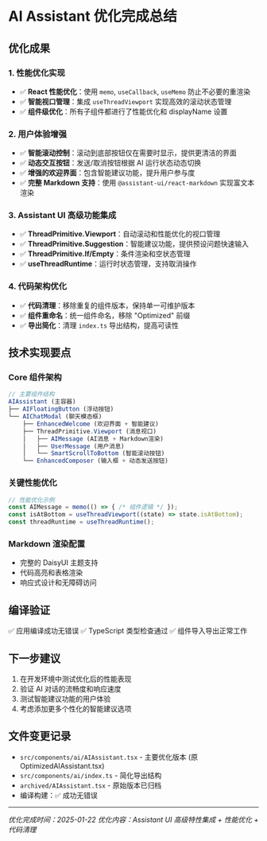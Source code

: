 # AI Assistant 优化完成总结

## 优化成果

### 1. 性能优化实现
- ✅ **React 性能优化**：使用 `memo`, `useCallback`, `useMemo` 防止不必要的重渲染
- ✅ **智能视口管理**：集成 `useThreadViewport` 实现高效的滚动状态管理
- ✅ **组件级优化**：所有子组件都进行了性能优化和 displayName 设置

### 2. 用户体验增强
- ✅ **智能滚动控制**：滚动到底部按钮仅在需要时显示，提供更清洁的界面
- ✅ **动态交互按钮**：发送/取消按钮根据 AI 运行状态动态切换
- ✅ **增强的欢迎界面**：包含智能建议功能，提升用户参与度
- ✅ **完整 Markdown 支持**：使用 `@assistant-ui/react-markdown` 实现富文本渲染

### 3. Assistant UI 高级功能集成
- ✅ **ThreadPrimitive.Viewport**：自动滚动和性能优化的视口管理
- ✅ **ThreadPrimitive.Suggestion**：智能建议功能，提供预设问题快速输入
- ✅ **ThreadPrimitive.If/Empty**：条件渲染和空状态管理
- ✅ **useThreadRuntime**：运行时状态管理，支持取消操作

### 4. 代码架构优化
- ✅ **代码清理**：移除重复的组件版本，保持单一可维护版本
- ✅ **组件重命名**：统一组件命名，移除 "Optimized" 前缀
- ✅ **导出简化**：清理 `index.ts` 导出结构，提高可读性

## 技术实现要点

### Core 组件架构
```typescript
// 主要组件结构
AIAssistant (主容器)
├── AIFloatingButton (浮动按钮)
└── AIChatModal (聊天模态框)
    ├── EnhancedWelcome (欢迎界面 + 智能建议)
    ├── ThreadPrimitive.Viewport (消息视口)
    │   ├── AIMessage (AI消息 + Markdown渲染)
    │   ├── UserMessage (用户消息)
    │   └── SmartScrollToBottom (智能滚动按钮)
    └── EnhancedComposer (输入框 + 动态发送按钮)
```

### 关键性能优化
```typescript
// 性能优化示例
const AIMessage = memo(() => { /* 组件逻辑 */ });
const isAtBottom = useThreadViewport((state) => state.isAtBottom);
const threadRuntime = useThreadRuntime();
```

### Markdown 渲染配置
- 完整的 DaisyUI 主题支持
- 代码高亮和表格渲染
- 响应式设计和无障碍访问

## 编译验证
✅ 应用编译成功无错误
✅ TypeScript 类型检查通过
✅ 组件导入导出正常工作

## 下一步建议
1. 在开发环境中测试优化后的性能表现
2. 验证 AI 对话的流畅度和响应速度
3. 测试智能建议功能的用户体验
4. 考虑添加更多个性化的智能建议选项

## 文件变更记录
- `src/components/ai/AIAssistant.tsx` - 主要优化版本 (原 OptimizedAIAssistant.tsx)
- `src/components/ai/index.ts` - 简化导出结构
- `archived/AIAssistant.tsx` - 原始版本已归档
- 编译构建：✅ 成功无错误

---
*优化完成时间：2025-01-22*
*优化内容：Assistant UI 高级特性集成 + 性能优化 + 代码清理*